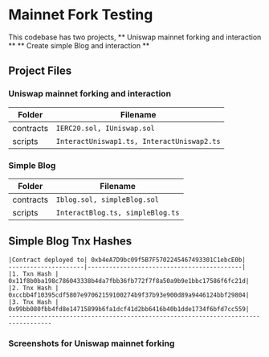 # Mainnet Fork Testing
This codebase has two projects,
    ** Uniswap mainnet forking and interaction **
    ** Create simple Blog and interaction **

## Project Files

### Uniswap mainnet forking and interaction

|Folder | Filename|
|-------|----------|
|contracts| ```IERC20.sol, IUniswap.sol```|
|scripts| ```InteractUniswap1.ts, InteractUniswap2.ts```|


###  Simple Blog

|Folder | Filename|
|-------|----------|
|contracts| ```Iblog.sol, simpleBlog.sol```|
|scripts| ```InteractBlog.ts, simpleBlog.ts```|


## Simple Blog Tnx Hashes
    |Contract deployed to| 0xb4eA7D9bc09f5B7F5702245467493301C1ebcE0b|
    ---------------------|-------------------------------------------|
    |1. Txn Hash | 0x11f8b0ba198c786043338b4da7fbb36fb772f7f8a50a9b9e1bbc17586f6fc21d|
    |2. Tnx Hash | 0xccbb4f10395cdf5807e97062159100274b9f37b93e900d89a9446124bbf29804|
    |3. Tnx Hash | 0x99bb080fbb4fd8e14715899b6fa1dcf41d2bb6416b40b1dde1734f6bfd7cc559|
    ----------------------------------------------------------------------------------


    

### Screenshots for Uniswap mainnet forking
